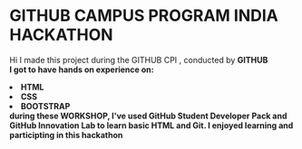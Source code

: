 # GITHUB CAMPUS PROGRAM INDIA HACKATHON
Hi I made this project during the GITHUB CPI , conducted by <b> GITHUB
<br>I got to have hands on experience on:
<li>HTML
<li>CSS
<li>BOOTSTRAP
<br>during these WORKSHOP, I've used GitHub Student Developer Pack and GitHub Innovation Lab to learn basic HTML and Git.
I enjoyed learning and participting in this hackathon
